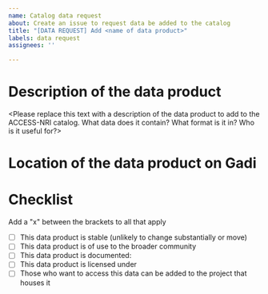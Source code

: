 ```yaml
---
name: Catalog data request
about: Create an issue to request data be added to the catalog
title: "[DATA REQUEST] Add <name of data product>"
labels: data request
assignees: ''

---
```


# Description of the data product

<Please replace this text with a description of the data product to add to the ACCESS-NRI catalog. What data does it contain? What format is it in? Who is it useful for?>

# Location of the data product on Gadi

<Please replace this text with the base path to the data product on Gadi>

# Checklist

Add a "x" between the brackets to all that apply
- [ ] This data product is stable (unlikely to change substantially or move)
- [ ] This data product is of use to the broader community
- [ ] This data product is documented: <replace with link to documentation>
- [ ] This data product is licensed under <replace with license>
- [ ] Those who want to access this data can be added to the project that houses it
